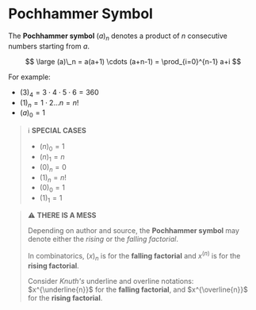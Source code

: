 # Pochhammer Symbol

The **Pochhammer symbol** $(a)_n$ denotes a product of $n$ consecutive numbers starting from $a$.

$$
\large
(a)\_n = a(a+1) \cdots (a+n-1) =
\prod_{i=0}^{n-1} a+i
$$

For example:

- $(3)_4 = 3 \cdot  4 \cdot 5 \cdot 6 = 360$
- $(1)_n = 1 \cdot 2 \dots n = n!$
- $(a)_0 = 1$

> ℹ️ **SPECIAL CASES**
>
> - $(n)_0 = 1$
> - $(n)_1 = n$
> - $(0)_n = 0$
> - $(1)_n = n!$
> - $(0)_0 = 1$
> - $(1)_1 = 1$

> ⚠️ **THERE IS A MESS**
>
> Depending on author and source, the **Pochhammer symbol** may denote either the _rising_ or the _falling factorial_.
>
> In combinatorics, $(x)_n$ is for the **falling factorial** and $x^{(n)}$ is for the **rising factorial**.
>
> Consider _Knuth's_ underline and overline notations: $x^{\underline{n}}$ for the **falling factorial**, and $x^{\overline{n}}$ for the **rising factorial**.

